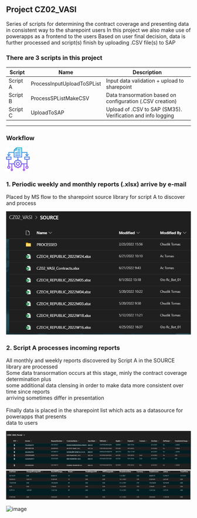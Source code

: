 ## Project CZ02_VASI
Series of scripts for determining the contract coverage and presenting data in consistent way to the sharepoint users
In this project we also make use of powerapps as a frontend to the users
Based on user final decision, data is further processed and script(s) finish by uploading .CSV file(s) to SAP

### There are 3 scripts in this project
| Script | Name | Description |
|---|---|---|
| Script A | ProcessInputUploadToSPList | Input data validation + upload to sharepoint |
| Script B | ProcessSPListMakeCSV | Data transormation based on configuration (.CSV creation) |
| Script C | UploadToSAP | Upload of .CSV to SAP (SM35). Verification and info logging |
 
  
 ---
 ### Workflow
 <picture>
  <img alt="Shows an illustrated sun in light color mode and a moon with stars in dark color mode." src="images/algorithm (1).png">
</picture>


### 1. Periodic weekly and monthly reports (.xlsx) arrive by e-mail
Placed by MS flow to the sharepoint source library for script A to discover and process

<picture>
  <img alt="Sharepoint source library" src="images/sp_source_library.PNG">
</picture>


### 2. Script A processes incoming reports
All monthly and weekly reports discovered by Script A in the SOURCE library are processed<br>
Some data transormation occurs at this stage, minly the contract coverage determination plus<br>
some additional data clensing in order to make data more consistent over time since reports<br>
arriving sometimes differ in presentation<br><br>
Finally data is placed in the sharepoint list which acts as a datasource for powerapps that presents<br>
data to users

<picture>
  <img alt="Sharepoint source library" src="images/sp_source_portal1.PNG">
</picture>
<br>
<picture>
  <img alt="Sharepoint source library" src="images/sp_source_portal2.PNG">
</picture>

![image](https://user-images.githubusercontent.com/17108964/175505226-45133ab4-4a98-4c6c-9d82-1b2650db748d.png)

